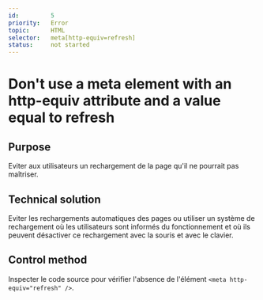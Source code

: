 ```yaml
---
id:         5
priority:   Error
topic:      HTML
selector:   meta[http-equiv=refresh]
status:     not started
---
```


# Don't use a meta element with an http-equiv attribute and a value equal to refresh

## Purpose

Eviter aux utilisateurs un rechargement de la page qu'il ne pourrait pas maîtriser.

## Technical solution

Eviter les rechargements automatiques des pages ou utiliser un système de rechargement où les utilisateurs sont informés du fonctionnement et où ils peuvent désactiver ce rechargement avec la souris et avec le clavier.

## Control method

Inspecter le code source pour vérifier l'absence de l'élément `<meta http-equiv="refresh" />`.



